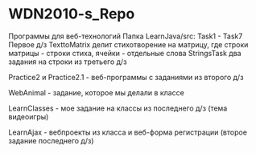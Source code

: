 # WDN2010-s_Repo
Программы для веб-технологий
Папка LearnJava/src:
Task1 - Task7 Первое д/з
TexttoMatrix делит стихотворение на матрицу, где строки матрицы - строки стиха, ячейки - отдельные слова
StringsTask два задания на строки из третьего д/з

Practice2 и Practice2.1 - веб-программы с заданиями из второго д/з

WebAnimal - задание, которое мы делали в классе

LearnClasses - мое задание на классы из последнего д/з (тема видеоигры)

LearnAjax - вебпроекты из класса и веб-форма регистрации (второе задание последнего д/з)
